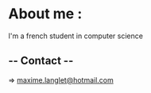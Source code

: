 # About me :
I'm a french student in computer science

## -- Contact --
=> maxime.langlet@hotmail.com
